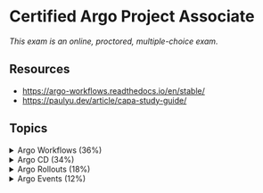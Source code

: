 # Certified Argo Project Associate

_This exam is an online, proctored, multiple-choice exam._

## Resources

* <https://argo-workflows.readthedocs.io/en/stable/>
* <https://paulyu.dev/article/capa-study-guide/>

## Topics

<details>
  <summary>Argo Workflows (36%)</summary>

* Understand Argo Workflow Fundamentals
* Generating and Consuming Artifacts
* Understand Argo Workflow Templates
* Understand the Argo Workflow Spec
* Work with DAG (Directed-Acyclic Graphs)
* Run Data Processing Jobs with Argo Workflows

Argo Workflows is an open source container-native workflow engine for orchestrating parallel jobs on Kubernetes. It's implemented as a Kubernetes CRD.

Workflows are implemented as a Kubernetes CRD.

* Lightweight and easy to use.
* Designed from the ground up for containers without the overhead and limitations of legacy VM and server-based environments.

Components of Argo Workflows include:

* controller
* mainContainer
* executor
* server

## Core Concepts

The `Workflow`is the most important resourcein Argo and serves two functions:

1. It defines the workflow to be executed.
2. It stores the state of the workflow.

Should be treated as a "live" object. It's not just a static definition but it's also an "instance" of said definition.

In the `WorkflowSpec` the core structures are:

* `entrypoint` defines what the main function will be - that is, the first template to be executed.
* `templates` can be loosely thought of as functions, they define instructions to be executed.

![alt text](image.png)

The internals of a step Pod are:

* `main` container runs the Image that the user has indicated, where the `argoexec` utility is volume mounted and serves as the main command which calls **the configured Command as a sub-process**.
* `init` container is an `InitContainer` fetching artifacts and parameters and making them available to the `main` container.
* `wait` container performs tasks that are needed for clean up, including saving of parameters and artifacts.

There are six types of templates, divided into two categories:

* Work to be done:
  * **container** - The most common template type. The spec is the same as the one of a container spec in Kubernetes.
  * **script** - Convenience wrapper around a `container`. The spec is the same as for a container but adds the `source:` field for in-place scripts. The script will be saved in a file and executed for you. The result of the script will be automatically exported into an Argo variable:

    ```
    {{tasks.<NAME>.outputs.result}}
    {{steps.<NAME>.outputs.result}}
    ```

  * **resource** - Performs operations on cluster resources directly. It can be used to get, create, apply, delete replace or patch resouces on your cluster.
  * **suspend** - Suspend execution, either for aduration or until it is resumed manually.
  * **plugin** - Is a task that allows you to run an external plugin.
  * **containerSet** - Run multiple containers ina single Pod. Consolidate Pod spin-up time into one step in your workflow.
  * **data** - Get data from S3.
  * **http** - Is a task that allows you to make HTTP requests.
  * **steps** - A steps template you define your tasks in a series of steps. The structure of the template is a "list of lists". you can use synchronization to run the inner ones one by one. Control execution can be done with e.g. `when:`. Can include `container`, `scripts` or `dag`.
    * Outer lists will run sequentially
    * Inner lists will run in parallel
  * **dag** - Define tasks as a graph of dependencies. In a DAG, you list all your tasks and set which other tasks must complete before a particular task can begin. Tasks without any dependencies will run in immediately.

DAG = specify dependencies and allow for maximum parallelism.

## Workflows

The structure of Workflow Specs:

* Kubernetes header including meta-data
* Spec body
  * Entrypoint
  * List of template definitions
* For each template
  * Name
  * Inputs
  * Outputs
  * Container Invocation or a list of steps
    * For each step, a template invocation

`ClusterWorkflowTemplates` are cluster-scoped `WorkflowTemplates` that can be created cluster scped like a `ClusterRole`.

```
clusterScope: true
```

Indicates that the template is cluster-scoped.

## Artifacts

Are packaged as tarbals and gzipped by default. Skip by specifying `archive.none=false`.

Artifact garbae collection for artifacts you dont need can be done with `OnWorkflowCompletion` or `OnWorkflowDeletion`.

Strategies:
`artifactGC.strategy=Never`, set the strategy in the spec to make it global.

```
...
  artifactGC:
    strategy: OnWorkflowDeletion
    forceFinalizerRemoval: true
...
```

Hardwired Artifacts are static explicitly defined artifacts.

Condsider parameterizing your S3 keys by `workflow.uid` in case you have concurrent workflows of the same spec.

You can set a specific `serviceAccountName` for to override the service account used to access S3.

`artifactRepositoryRef` is used to specify the repository to use for the artifact. This is a reference to a `ConfigMap` or `Secret` that contains the configuration for the artifact repository.

## Service Accounts

In order for Argo to support features such as artifacts, outputs, access to secrets, etc. It needs to communicate with Kubernetes resources using the KAPI.

```
argo submit --serviceaccount <name> <workflow.yaml>
```

All Pods in a workflow run with the service account specified in the `workflow.spec.serviceAccountName` field. If omitted the default service account of the namespace is used.

It depends on how much access a workflow needs in the cluster.

For a executor to function properly we'll need:

* create
* patch

on `workflowtaskresults`.

## Variables

Template Tag kinds:

* simple (default) e.g. `{{workflow.name}}`
* expression e.g. `{{=workflow.name}}`

## Retry policies

Set under `spec.templates.retryStrategy`:

* `Always` - always retry
* `OnFailure` - retry steps whose main container is marked as failed in Kubernetes
* `OnError` - retry steps that encounter Argo controller errors, or whose init or way containers fail
* `OnTransientError` - retry steps that encounter errors defined as transient.

## Lifecycle Hooks

Triggers an actions based on a conditional expression or on completion of a step or template. On workflow or template level.

## Step Level memoization

Workflows ofthen have outputs that are expensive to compute. Memoization reduces cost and mworkflow execution time by reading the results of previous executions of the same step.

It stores the output of a template into a specfied cache.

## The WorkflowSpec

The `WorkflowSpec` is the main spec of a workflow. It defines the workflow to be executed and stores the state of the workflow.

* `activeDeadlineSeconds` - Duration in seconds relative to the workflow start time.
* `archiveLogs` - If the container logs should be archived.
* `arguments` - Contains the parameters and artifacts sent to the workflow entrypoint. Params are referencable globally using the `workdlow` variable
* `artifactGC` - The strategy to use when deleting artifacts from completed or deleted workflows.
* `artifacyRepositoryRef` - Specifies the configMap name and key containing the artifact repo config.
* `entrypoint` - Is a template reference to the starting point of the workflow.
* `podGC` - Strategy to use when deleting compelted Pods.
* `paralellism`- Number of max total parallel Pods that execute at the same time.
* `serviceAccountName` - The service account to use for the workflow, used for all Pods of the workflow.
* `templates` - List of workflow templates used in a workflow.

## The DAG

A dag templates

</details>

<details>
  <summary>Argo CD (34%)</summary>

* Understand Argo CD Fundamentals
* Synchronize Applications Using Argo CD
* Use Argo CD Application
* Configure Argo CD with Helm and Kustomize
* Identify Common Reconciliation Patterns

![alt text](image-1.png)

## Core Concepts

* Application - A group of Kubernetes resources as defined by a manifest. CRD.
* Application source type - Which **tool** is used to build the application.
* Target state - Desired state
* Live state - Current state
* Sync status - Does the live state match the target state?
* Sync - Process of moving an app to the target state
* Refresh - Compare latest code in Git with the live state
* Health - Is it running correctly?
* Tool - Tool to create manifests from a directory of files e.g. Kustomize.

## Architectural Overview

Components:

* API server - is gRPC/REST service which exposes the API consumed by the web UI
  * Application management and status reporting
  * Invoke of application operations (sync, rollback, user defined actions)
  * Manage repo and cluster credentials
  * Auth and auth delegation to external identity providers
  * RBAC enforcement
  * listener/forwarder for Git webhook events

* Repository server - internal service which maintains a local cache of the Git repository holding the application manifests
  * Generating and returning Kubernetes manifests when provided with the following inputs:
    * Repo URL
    * Revision
    * App path
    * Template specifics, params and or helm values.yaml

* Application controller - A continoususly monitors running applications and compares the current, live state against the desired target state (from repo). It detects `OutOfSync` application state and takes action. Lifecycle events are handled by this controller also, presync, sync, postsync.

## Tools

Argo CD supports the following tools:

* Kustomize applications
* Helm charts
* Directoy of YAML/JSON manifests including Jsonnet
* Custom config management tool

```yaml
apiVersion: argoproj.io/v1alpha1
kind: ConfigManagementPlugin
metadata:
  # The name of the plugin must be unique within a given Argo CD instance.
  name: my-plugin
spec:
  # The version of your plugin. Optional. If specified, the Application's spec.source.plugin.name field
  # must be <plugin name>-<plugin version>.
  version: v1.0
  # The init command runs in the Application source directory at the beginning of each manifest generation. The init
  # command can output anything. A non-zero status code will fail manifest generation.
  init:
    # Init always happens immediately before generate, but its output is not treated as manifests.
    # This is a good place to, for example, download chart dependencies.
    command: [sh]
    args: [-c, 'echo "Initializing..."']
  # The generate command runs in the Application source directory each time manifests are generated. Standard output
  # must be ONLY valid Kubernetes Objects in either YAML or JSON. A non-zero exit code will fail manifest generation.
  # To write log messages from the command, write them to stderr, it will always be displayed.
  # Error output will be sent to the UI, so avoid printing sensitive information (such as secrets).
  generate:
    command: [sh, -c]
    args:
      - |
        echo "{\"kind\": \"ConfigMap\", \"apiVersion\": \"v1\", \"metadata\": { \"name\": \"$ARGOCD_APP_NAME\", \"namespace\": \"$ARGOCD_APP_NAMESPACE\", \"annotations\": {\"Foo\": \"$ARGOCD_ENV_FOO\", \"KubeVersion\": \"$KUBE_VERSION\", \"KubeApiVersion\": \"$KUBE_API_VERSIONS\",\"Bar\": \"baz\"}}}"
  # The discovery config is applied to a repository. If every configured discovery tool matches, then the plugin may be
  # used to generate manifests for Applications using the repository. If the discovery config is omitted then the plugin 
  # will not match any application but can still be invoked explicitly by specifying the plugin name in the app spec. 
  # Only one of fileName, find.glob, or find.command should be specified. If multiple are specified then only the 
  # first (in that order) is evaluated.
```

## Projects

Porjects provide logical grouping of applications, which is useful when Argo CD is used by multiple teams. Projects provide the following features:

* Restrict what may be deployed
* Restrict where apps may be deployed
* Restrict which objects may or may not be deployed
* Defining project roles to provide application RBAC

All applications belongs to a single project. The default project is `default` and permits deployments from any source repo, to any cluster and all resource Kinds.

You cant delete the default project, but you can modify it.

You can create a project with the following command:

```bash
argocd proj create myproject -d https://kubernetes.default.svc,mynamespace -s https://github.com/argoproj/argocd-example-apps.git
```

You can use negations:

```
spec:
  sourceRepos:
    # Do not use the test repo in argoproj
    - '!ssh://git@GITHUB.com:argoproj/test'
    # Nor any Gitlab repo under group/ 
    - '!https://gitlab.com/group/**'
    # Any other repo is fine though
    - '*'
```

A source repository is considered valid if the following conditions hold:

1. Any allow source rule (i.e. a rule which isn't prefixed with !) permits the source
2. AND no deny source (i.e. a rule which is prefixed with !) rejects the source

```
argocd app set guestbook-default --project myproject
```

Key fields:

* `sourceRepos` - Repos that applicatiosn within the project can **pull manifests from**.
* `destinations` - Clusters and namespaces that applications within the project can deploy into.
* `roles` - Entities with definitions of their access to resources wihtin the project.

```yaml
spec:
  description: Example Project
  # Allow manifests to deploy from any Git repos
  sourceRepos:
  - '*'
  # Only permit applications to deploy to the guestbook namespace in the same cluster
  destinations:
  - namespace: guestbook
    server: https://kubernetes.default.svc
  # Deny all cluster-scoped resources from being created, except for Namespace
  clusterResourceWhitelist:
  - group: ''
    kind: Namespace
  # Allow all namespaced-scoped resources to be created, except for ResourceQuota, LimitRange, NetworkPolicy
  namespaceResourceBlacklist:
  - group: ''
    kind: ResourceQuota
  - group: ''
    kind: LimitRange
  - group: ''
    kind: NetworkPolicy
  # Deny all namespaced-scoped resources from being created, except for Deployment and StatefulSet
  namespaceResourceWhitelist:
  - group: 'apps'
    kind: Deployment
  - group: 'apps'
    kind: StatefulSet
  roles:
  # A role which provides read-only access to all applications in the project
  - name: read-only
    description: Read-only privileges to my-project
    policies:
    - p, proj:my-project:read-only, applications, get, my-project/*, allow
    groups:
    - my-oidc-group
  # A role which provides sync privileges to only the guestbook-dev application, e.g. to provide
  # sync privileges to a CI system
  - name: ci-role
    description: Sync privileges for guestbook-dev
    policies:
    - p, proj:my-project:ci-role, applications, sync, my-project/guestbook-dev, allow
    # NOTE: JWT tokens can only be generated by the API server and the token is not persisted
    # anywhere by Argo CD. It can be prematurely revoked by removing the entry from this list.
    jwtTokens:
    - iat: 1535390316
```

### Project roles

Projects inlclude a feature called roles that can be used to determine who and what can be done to the applications associated with the project.

`proj:<project-name>:<role-name>`

## Sync Options

Allows you to customize some aspects of how it syncs the desired state in the target cluster.

You can configure it in the `Application` resource and it can be set as annotation called `argocd.argoproj.io/sync-options`. Concatenate with a comma!

```yaml
metadata:
  annotations:
    argocd.argoproj.io/sync-options: Prune=false
```

Options:

* SkipDryRunOnMissingResource=true - skip the dry run for missing resource types.
* Delete=false - Retain resource after the application is deleted.
* Prune=false - Prevent object from being pruned.
* ApplyOutOfSyncOnly=true - Selective sync.
* PruneLast=true - Resource pruning to happen as a final, implicit wave of a sync operation.
* Replace=true - By default ArgoCD does a `kubectl apply`. With this option it will do a `kubectl replace` or `kubectl create`. Destructive!
* ServerSideApply=true - Resources are too big. Replace takes precedence over ServerSideApply.
* CreateNamespace=true

Namespace Metadata can be added to syncPolicy to add labels and annotations to the namespace being created.

Propagation policies:

* Background
* Foreground
* Orphan

## Application Set

Provides:

* Ability to use a single Kubernetes manifest to target multiple Kubernetes clusters
* The ability to use a single Kubernetes manifest to deploy multipl applications from one or multiple Git repositories with ArgoCD
* Improved support for monorepos, multiple applications in one Git repository

## Reconcile Optimizations

Argo CD defaults to refreshing every time a resource that belongs to it changes.

Other Kubernetes controllers often update the resources they watch periodically, causing continuous reconcile operation on the Application and high CPU usage.



## Other notes

In Argo CD i cannot see my application with `helm ls`. When deploying with ArgoCD and helm as the took it's only a template mechanism. After templating it does a `kubectl apply` basically.

The reason for this is that Argo CD shall be neutral to all manifest generators.

</details>

<details>
  <summary>Argo Rollouts (18%)</summary>

* Understand Argo Rollouts Fundamentals
* Use Common Progressive Rollout Strategies
* Describe Analysis Template and AnalysisRun

</details>

<details>
  <summary>Argo Events (12%)</summary>

* Understand Argo Events Fundamentals
* Understand Argo Event Components and Architecture

</details>
